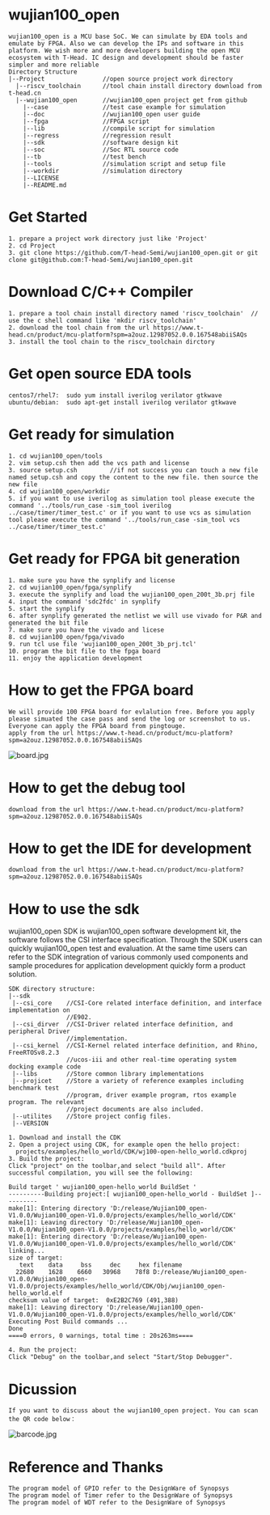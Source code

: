 # wujian100_open
    wujian100_open is a MCU base SoC. We can simulate by EDA tools and emulate by FPGA. Also we can develop the IPs and software in this platform. We wish more and more developers building the open MCU ecosystem with T-Head. IC design and development should be faster simpler and more reliable
    Directory Structure
    |--Project                //open source project work directory  
      |--riscv_toolchain      //tool chain install directory download from t-head.cn
      |--wujian100_open       //wujian100_open project get from github
        |--case               //test case example for simulation
        |--doc                //wujian100_open user guide
        |--fpga               //FPGA script
        |--lib                //compile script for simulation
        |--regress            //regression result
        |--sdk                //software design kit
        |--soc                //Soc RTL source code
        |--tb                 //test bench
        |--tools              //simulation script and setup file
        |--workdir            //simulation directory
        |--LICENSE
        |--README.md
# Get Started
    1. prepare a project work directory just like 'Project'
    2. cd Project
    3. git clone https://github.com/T-head-Semi/wujian100_open.git or git clone git@github.com:T-head-Semi/wujian100_open.git
# Download C/C++ Compiler
    1. prepare a tool chain install directory named 'riscv_toolchain'  // use the c shell command like 'mkdir riscv_toolchain'
    2. download the tool chain from the url https://www.t-head.cn/product/mcu-platform?spm=a2ouz.12987052.0.0.167548abiiSAQs
    3. install the tool chain to the riscv_toolchain dirctory
# Get open source EDA tools
    centos7/rhel7:  sudo yum install iverilog verilator gtkwave
    ubuntu/debian:  sudo apt-get install iverilog verilator gtkwave
# Get ready for simulation
    1. cd wujian100_open/tools
    2. vim setup.csh then add the vcs path and license
    3. source setup.csh         //if not success you can touch a new file named setup.csh and copy the content to the new file. then source the new file
    4. cd wujian100_open/workdir
    5. if you want to use iverilog as simulation tool please execute the command '../tools/run_case -sim_tool iverilog ../case/timer/timer_test.c' or if you want to use vcs as simulation tool please execute the command '../tools/run_case -sim_tool vcs ../case/timer/timer_test.c'
# Get ready for FPGA bit generation
    1. make sure you have the synplify and license
    2. cd wujian100_open/fpga/synplify
    3. execute the synplify and load the wujian100_open_200t_3b.prj file
    4. input the command 'sdc2fdc' in synplify
    5. start the synplify
    6. after synplify generated the netlist we will use vivado for P&R and generated the bit file
    7. make sure you have the vivado and licese
    8. cd wujian100_open/fpga/vivado
    9. run tcl use file 'wujian100_open_200t_3b_prj.tcl'
    10. program the bit file to the fpga board
    11. enjoy the application development
# How to get the FPGA board
    We will provide 100 FPGA board for evlalution free. Before you apply please simuated the case pass and send the log or screenshot to us. Everyone can apply the FPGA board from pingtouge.
    apply from the url https://www.t-head.cn/product/mcu-platform?spm=a2ouz.12987052.0.0.167548abiiSAQs
![board.jpg](https://cop-image-prod.oss-cn-hangzhou.aliyuncs.com/mcu/b.jpg)
# How to get the debug tool
    download from the url https://www.t-head.cn/product/mcu-platform?spm=a2ouz.12987052.0.0.167548abiiSAQs 
# How to get the IDE for development
    download from the url https://www.t-head.cn/product/mcu-platform?spm=a2ouz.12987052.0.0.167548abiiSAQs  
# How to use the sdk
wujian100_open SDK is wujian100_open software development kit, the software follows the CSI interface specification. Through the SDK users can quickly wujian100_open test and evaluation. At the same time users can refer to the SDK integration of various commonly used components and sample procedures for application development quickly form a product solution.
```
SDK directory structure:
|--sdk
 |--csi_core 	//CSI-Core related interface definition, and interface implementation on
                //E902.
 |--csi_dirver  //CSI-Driver related interface definition, and peripheral Driver
                //implementation.
 |--csi_kernel  //CSI-Kernel related interface definition, and Rhino, FreeRTOSv8.2.3
                //ucos-iii and other real-time operating system docking example code
 |--libs        //Store common library implementations
 |--projicet	//Store a variety of reference examples including benchmark test
                //program, driver example program, rtos example program. The relevant
                //project documents are also included.
 |--utilites	//Store project config files.
 |--VERSION
```
    1. Download and install the CDK
    2. Open a project using CDK, for example open the hello project:
      projects/examples/hello_world/CDK/wj100-open-hello_world.cdkproj
    3. Build the project:
    Click "project" on the toolbar,and select "build all". After successful compilation, you will see the following:

```
Build target ' wujian100_open-hello_world BuildSet '
----------Building project:[ wujian100_open-hello_world - BuildSet ]----------
make[1]: Entering directory 'D:/release/Wujian100_open-V1.0.0/Wujian100_open-V1.0.0/projects/examples/hello_world/CDK'
make[1]: Leaving directory 'D:/release/Wujian100_open-V1.0.0/Wujian100_open-V1.0.0/projects/examples/hello_world/CDK'
make[1]: Entering directory 'D:/release/Wujian100_open-V1.0.0/Wujian100_open-V1.0.0/projects/examples/hello_world/CDK'
linking...
size of target:
   text	   data	    bss	    dec	    hex	filename
  22680	   1628	   6660	  30968	   78f8	D:/release/Wujian100_open-V1.0.0/Wujian100_open-V1.0.0/projects/examples/hello_world/CDK/Obj/wujian100_open-hello_world.elf
checksum value of target:  0xE2B2C769 (491,388)
make[1]: Leaving directory 'D:/release/Wujian100_open-V1.0.0/Wujian100_open-V1.0.0/projects/examples/hello_world/CDK'
Executing Post Build commands ...
Done
====0 errors, 0 warnings, total time : 20s263ms====
```
    4. Run the project:
    Click "Debug" on the toolbar,and select "Start/Stop Debugger".
# Dicussion
    If you want to discuss about the wujian100_open project. You can scan the QR code below：
![barcode.jpg](https://cop-image-prod.oss-cn-hangzhou.aliyuncs.com/mcu/q.jpg) 
# Reference  and Thanks
    The program model of GPIO refer to the DesignWare of Synopsys 
    The program model of Timer refer to the DesignWare of Synopsys 
    The program model of WDT refer to the DesignWare of Synopsys 
